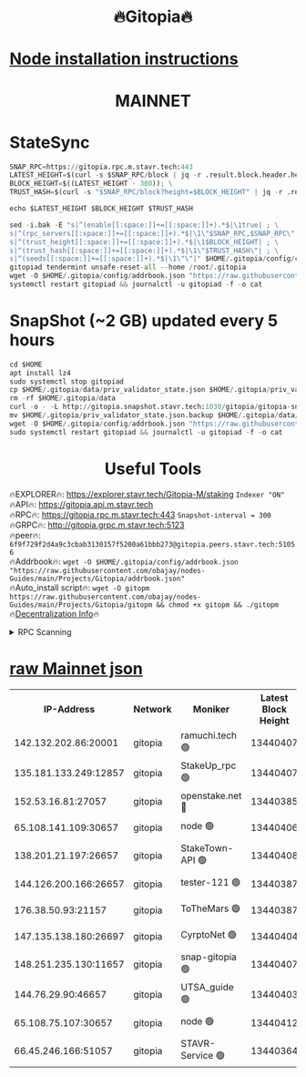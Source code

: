 <h1 align="center"> 🔥Gitopia🔥</h1>

[Node installation instructions](https://github.com/obajay/nodes-Guides/tree/main/Projects/Gitopia)
=

<h1 align="center"> MAINNET</h1>

# StateSync
```python
SNAP_RPC=https://gitopia.rpc.m.stavr.tech:443
LATEST_HEIGHT=$(curl -s $SNAP_RPC/block | jq -r .result.block.header.height); \
BLOCK_HEIGHT=$((LATEST_HEIGHT - 300)); \
TRUST_HASH=$(curl -s "$SNAP_RPC/block?height=$BLOCK_HEIGHT" | jq -r .result.block_id.hash)

echo $LATEST_HEIGHT $BLOCK_HEIGHT $TRUST_HASH

sed -i.bak -E "s|^(enable[[:space:]]+=[[:space:]]+).*$|\1true| ; \
s|^(rpc_servers[[:space:]]+=[[:space:]]+).*$|\1\"$SNAP_RPC,$SNAP_RPC\"| ; \
s|^(trust_height[[:space:]]+=[[:space:]]+).*$|\1$BLOCK_HEIGHT| ; \
s|^(trust_hash[[:space:]]+=[[:space:]]+).*$|\1\"$TRUST_HASH\"| ; \
s|^(seeds[[:space:]]+=[[:space:]]+).*$|\1\"\"|" $HOME/.gitopia/config/config.toml
gitopiad tendermint unsafe-reset-all --home /root/.gitopia
wget -O $HOME/.gitopia/config/addrbook.json "https://raw.githubusercontent.com/obajay/nodes-Guides/main/Projects/Gitopia/addrbook.json"
systemctl restart gitopiad && journalctl -u gitopiad -f -o cat
```
# SnapShot (~2 GB) updated every 5 hours
```python
cd $HOME
apt install lz4
sudo systemctl stop gitopiad
cp $HOME/.gitopia/data/priv_validator_state.json $HOME/.gitopia/priv_validator_state.json.backup
rm -rf $HOME/.gitopia/data
curl -o - -L http://gitopia.snapshot.stavr.tech:1030/gitopia/gitopia-snap.tar.lz4 | lz4 -c -d - | tar -x -C $HOME/.gitopia --strip-components 2
mv $HOME/.gitopia/priv_validator_state.json.backup $HOME/.gitopia/data/priv_validator_state.json
wget -O $HOME/.gitopia/config/addrbook.json "https://raw.githubusercontent.com/obajay/nodes-Guides/main/Projects/Gitopia/addrbook.json"
sudo systemctl restart gitopiad && journalctl -u gitopiad -f -o cat
```
 <h1 align="center"> Useful Tools</h1>

🔥EXPLORER🔥:      https://explorer.stavr.tech/Gitopia-M/staking  `Indexer "ON"` \
🔥API🔥: 			 		 https://gitopia.api.m.stavr.tech \
🔥RPC🔥:           https://gitopia.rpc.m.stavr.tech:443              `Snapshot-interval = 300` \
🔥GRPC🔥:          http://gitopia.grpc.m.stavr.tech:5123 \
🔥peer🔥:					 `6f9f729f2d4a9c3cbab3130157f5200a61bbb273@gitopia.peers.stavr.tech:51056` \
🔥Addrbook🔥:    ```wget -O $HOME/.gitopia/config/addrbook.json "https://raw.githubusercontent.com/obajay/nodes-Guides/main/Projects/Gitopia/addrbook.json"``` \
🔥Auto_install script🔥: ```wget -O gitopm https://raw.githubusercontent.com/obajay/nodes-Guides/main/Projects/Gitopia/gitopm && chmod +x gitopm && ./gitopm``` \
🔥[Decentralization Info](https://github.com/obajay/StateSync-snapshots/tree/main/Projects/Gitopia/Decentralization)🔥

<details>
<summary>RPC Scanning</summary>

<h2 align="center"> We scan nodes in real time every 4 hours. And we provide the final result of RPC endpoints.
We cannot influence the operation of these nodes in any way. </h2>


```python
If Voting Power is higher than 0 --> then the Node is a validator of the network and may be subject to attack and be a potential threat to the chain.
```
```python
We marked such validators with a red symbol
```

</details>

[raw Mainnet json](https://rpc-check.gitopm.stavr.tech/gitopm/rpc-gitopm-result.json)
=

<table><tr><th>IP-Address</th><th>Network</th><th>Moniker</th><th>Latest Block Height</th><th>Earliest Block Height</th><th>Catching Up</th><th>Tx Index</th><th>Voting Power</th><th>Scan Time</th></tr><tr><td>142.132.202.86:20001</td><td>gitopia</td><td>ramuchi.tech 🟢</td><td>13440407</td><td>6548337</td><td>False</td><td>on</td><td>0</td><td>2024-02-07T06:39:02.785892578UTC</td></tr><tr><td>135.181.133.249:12857</td><td>gitopia</td><td>StakeUp_rpc 🟢</td><td>13440407</td><td>8010001</td><td>False</td><td>on</td><td>0</td><td>2024-02-07T06:39:03.198120976UTC</td></tr><tr><td>152.53.16.81:27057</td><td>gitopia</td><td>openstake.net 🔴</td><td>13440385</td><td>10455001</td><td>False</td><td>off</td><td>37787</td><td>2024-02-07T06:38:25.029035350UTC</td></tr><tr><td>65.108.141.109:30657</td><td>gitopia</td><td>node 🟢</td><td>13440406</td><td>12299845</td><td>False</td><td>on</td><td>0</td><td>2024-02-07T06:39:00.156264645UTC</td></tr><tr><td>138.201.21.197:26657</td><td>gitopia</td><td>StakeTown-API 🟢</td><td>13440408</td><td>12733501</td><td>False</td><td>on</td><td>0</td><td>2024-02-07T06:39:07.658956851UTC</td></tr><tr><td>144.126.200.166:26657</td><td>gitopia</td><td>tester-121 🟢</td><td>13440387</td><td>12832814</td><td>False</td><td>off</td><td>0</td><td>2024-02-07T06:38:27.445389491UTC</td></tr><tr><td>176.38.50.93:21157</td><td>gitopia</td><td>ToTheMars 🟢</td><td>13440387</td><td>12883228</td><td>False</td><td>on</td><td>0</td><td>2024-02-07T06:38:27.837077019UTC</td></tr><tr><td>147.135.138.180:26697</td><td>gitopia</td><td>CyrptoNet 🟢</td><td>13440404</td><td>12883228</td><td>False</td><td>off</td><td>0</td><td>2024-02-07T06:38:55.694045015UTC</td></tr><tr><td>148.251.235.130:11657</td><td>gitopia</td><td>snap-gitopia 🟢</td><td>13440407</td><td>12908001</td><td>False</td><td>on</td><td>0</td><td>2024-02-07T06:39:00.415563957UTC</td></tr><tr><td>144.76.29.90:46657</td><td>gitopia</td><td>UTSA_guide 🟢</td><td>13440403</td><td>13035301</td><td>False</td><td>on</td><td>0</td><td>2024-02-07T06:38:55.347339913UTC</td></tr><tr><td>65.108.75.107:30657</td><td>gitopia</td><td>node 🟢</td><td>13440412</td><td>13189502</td><td>False</td><td>on</td><td>0</td><td>2024-02-07T06:39:14.165914404UTC</td></tr><tr><td>66.45.246.166:51057</td><td>gitopia</td><td>STAVR-Service 🟢</td><td>13440364</td><td>13430001</td><td>False</td><td>on</td><td>0</td><td>2024-02-07T06:38:42.724204811UTC</td></tr></table>
